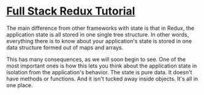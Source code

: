 # [Full Stack Redux Tutorial](http://teropa.info/blog/2015/09/10/full-stack-redux-tutorial.html)

The main difference from other frameworks with state is that in Redux, the application state is all stored in one single tree structure. In other words, everything there is to know about your application's state is stored in one data structure formed out of maps and arrays.

This has many consequences, as we will soon begin to see. One of the most important ones is how this lets you think about the application state in isolation from the application's behavior. The state is pure data. It doesn't have methods or functions. And it isn't tucked away inside objects. It's all in one place.
